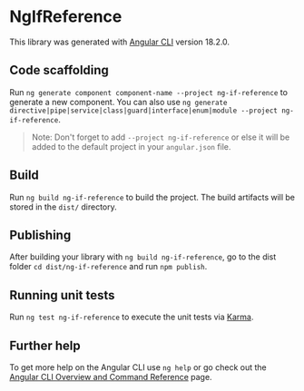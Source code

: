 # NgIfReference

This library was generated with [Angular CLI](https://github.com/angular/angular-cli) version 18.2.0.

## Code scaffolding

Run `ng generate component component-name --project ng-if-reference` to generate a new component. You can also use `ng generate directive|pipe|service|class|guard|interface|enum|module --project ng-if-reference`.
> Note: Don't forget to add `--project ng-if-reference` or else it will be added to the default project in your `angular.json` file. 

## Build

Run `ng build ng-if-reference` to build the project. The build artifacts will be stored in the `dist/` directory.

## Publishing

After building your library with `ng build ng-if-reference`, go to the dist folder `cd dist/ng-if-reference` and run `npm publish`.

## Running unit tests

Run `ng test ng-if-reference` to execute the unit tests via [Karma](https://karma-runner.github.io).

## Further help

To get more help on the Angular CLI use `ng help` or go check out the [Angular CLI Overview and Command Reference](https://angular.dev/tools/cli) page.
